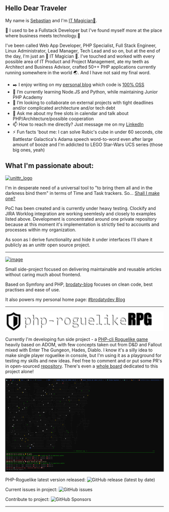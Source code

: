 ## Hello Dear Traveler

My name is [Sebastian](https://brodaty.dev) and I'm [IT Magician🦄](https://www.linkedin.com/in/sebastianmluczak/).

🚀 I used to be a Fullstack Developer but I've found myself more at the place where business meets technology.🚀

I've been called Web App Developer, PHP Specialist, Full Stack Engineer, Linux Administrator, Lead Manager, Tech Lead and so on, but at the end of the day, I'm just an 🌈 IT Magician 🌈. 
I've touched and worked with every possible area of IT Product and Project Management, ate my teeth as Architect and Business Advisor, crafted 50++ PHP applications currently running somewhere in the world 🌏. And I have not said my final word.

- ✒️ I enjoy writing on my [personal blog](https://blog.brodaty.dev) which code is [100% OSS](https://github.com/sebastianluczak/brodaty-blog)
- 🌱 I’m currently learning Node.JS and Python, while maintaining Junior PHP Academy
- 👯 I’m looking to collaborate on external projects with tight deadlines and/or complicated architecture and/or tech debt
- 💬 Ask me about my free slots in calendar and talk about PHP/Architecture/possible cooperation
- 📫 How to reach me directly? Just message me on my [LinkedIn](https://www.linkedin.com/in/sebastianmluczak/)
- ⚡ Fun facts 'bout me: I can solve Rubic's cube in under 60 seconds, cite Battlestar Galactica's Adama speech word-to-word even after large amount of booze and I'm addicted to LEGO Star-Wars UCS series (those big ones, yeah)

## What I'm passionate about:

[![unittr_logo](https://user-images.githubusercontent.com/1628839/149616114-012681cf-4df3-4223-be03-e41ed0b95335.png)](https://github.com/sebastianluczak/unittr)

I'm in desperate need of a universal tool to "to bring them all and in the darkness bind them" in terms of Time and Task trackers.
So... [Shall I make one?](https://github.com/sebastianluczak/unittr)

PoC has been created and is currently under heavy testing. Clockify and JIRA Worklog integration are working seemlesly and closely to examples listed above. Development is concentrated around one private repository because at this moment it's implementation is strictly tied to accounts and processes within my organization.

As soon as I derive functionality and hide it under interfaces I'll share it publicly as an unittr open source project.

---
[![image](https://user-images.githubusercontent.com/1628839/190452236-157182a3-0351-41b1-985d-355d8c5efe94.png)](https://github.com/sebastianluczak/brodaty-blog)

Small side-project focused on delivering maintainable and reusable articles without caring much about frontend.

Based on Symfony and PHP, [brodaty-blog](https://github.com/sebastianluczak/brodaty-blog) focuses on clean code, best practises and ease of use.

It also powers my personal home page: [#brodatydev Blog](https://blog.brodaty.dev)

---

[![Logo](https://raw.githubusercontent.com/sebastianluczak/php-roguelike/master/docs/images/logo.png)](https://sebastianluczak.github.io/php-roguelike/)

Currently I'm developing fun side project - a [PHP-cli Roguelike game](https://sebastianluczak.github.io/php-roguelike/) heavily based on ADOM, with few concepts taken out from D&D and Fallout mixed with Enter The Gungeon, Hades, Diablo. I know it's a silly idea to make single player roguelike in console, but I'm using it as a playground for testing my skills and new ideas. Feel free to comment and or put some PR's in open-sourced [repository](https://github.com/sebastianluczak/php-roguelike). There's even a [whole board](https://github.com/sebastianluczak/php-roguelike/projects/1) dedicated to this project alone!

![Image](https://github.com/sebastianluczak/php-roguelike/raw/master/docs/images/screenshot.png)

PHP-Roguelike latest version released: 
![GitHub release (latest by date)](https://img.shields.io/github/v/release/sebastianluczak/php-roguelike)

Current issues in project:
![GitHub issues](https://img.shields.io/github/issues/sebastianluczak/php-roguelike)

Contribute to project:
![GitHub Sponsors](https://img.shields.io/github/sponsors/sebastianluczak)

---
